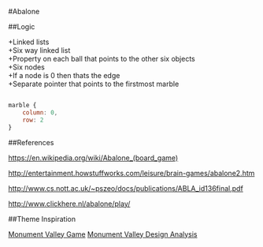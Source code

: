 #Abalone

##Logic

+Linked lists  
+Six way linked list  
+Property on each ball that points to the other six objects  
+Six nodes  
+If a node is 0 then thats the edge  
+Separate pointer that points to the firstmost marble  

```javascript

marble {
    column: 0,
    row: 2
}
```

##References

https://en.wikipedia.org/wiki/Abalone_(board_game)  

http://entertainment.howstuffworks.com/leisure/brain-games/abalone2.htm  

http://www.cs.nott.ac.uk/~pszeo/docs/publications/ABLA_id136final.pdf  

http://www.clickhere.nl/abalone/play/  

##Theme Inspiration

[Monument Valley Game](http://www.monumentvalleygame.com/)
[Monument Valley Design Analysis](http://nabauer.com/monument-valley-design-analysis/)
